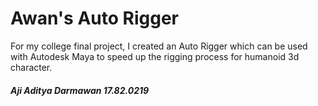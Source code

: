 # **Awan's Auto Rigger**

For my college final project, I created an Auto Rigger which can be used with Autodesk Maya to speed up the rigging process for humanoid 3d character.

###### **Aji Aditya Darmawan 17.82.0219**
